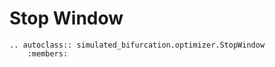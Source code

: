 # Stop Window

```{eval-rst}
.. autoclass:: simulated_bifurcation.optimizer.StopWindow
    :members:
```
